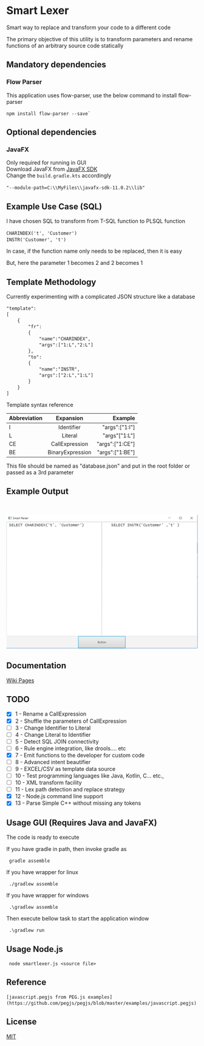 # Smart Lexer
Smart way to replace and transform your code to a different code

The primary objective of this utility is to transform parameters and rename functions of an arbitrary source code statically

## Mandatory dependencies

### Flow Parser
This application uses flow-parser, use the below command to install flow-parser

```
npm install flow-parser --save`
```

## Optional dependencies

### JavaFX
Only required for running in GUI<br/>
Download JavaFX from [JavaFX SDK](https://gluonhq.com/products/javafx/)<br/>
Change the `build.gradle.kts` accordingly

`"--module-path=C:\\MyFiles\\javafx-sdk-11.0.2\\lib"`

 
## Example Use Case (SQL)
I have chosen SQL to transform from T-SQL function to PLSQL function

`CHARINDEX('t', 'Customer')`<br/>
`INSTR('Customer', 't')`

In case, if the function name only needs to be replaced, then it is easy

But, here the parameter 1 becomes 2 and 2 becomes 1

## Template Methodology
Currently experimenting with a complicated JSON structure like a database

    "template":
    [
        {
            "fr":
            {
                "name":"CHARINDEX",
                "args":["1:L","2:L"]
            },
            "to":
            {
                "name":"INSTR",
                "args":["2:L","1:L"]
            }
        }
    ]
Template syntax reference

| Abbreviation  | Expansion           | Example  |
| ------------- |:-------------:| -----:|
| I      | Identifier | "args":["1:I"] |
| L      | Literal      |   "args"["1:L"] |
| CE | CallExpression      |   "args":["1:CE"] |
| BE | BinaryExpression      |   "args":["1:BE"] |

This file should be named as "database.json" and put in the root folder or passed as a 3rd parameter

## Example Output
&#10240;  <!-- Hack to add whitespace -->

<p align="center">
  <img src="/docs/static/screenshot-1.png">
</p>

## Documentation

[Wiki Pages](https://github.com/dickensas/smartlexer/wiki)

## TODO

- [x] 1 - Rename a CallExpression 
- [x] 2 - Shuffle the parameters of CallExpression
- [ ] 3 - Change Identifier to Literal
- [ ] 4 - Change Literal to Identifier
- [ ] 5 - Detect SQL JOIN connectivity
- [ ] 6 - Rule engine integration, like drools.... etc
- [x] 7 - Emit functions to the developer for custom code
- [ ] 8 - Advanced intent beautifier
- [ ] 9 - EXCEL/CSV as template data source
- [ ] 10  - Test programming languages like Java, Kotlin, C... etc.,
- [ ] 10  - XML transform facility
- [ ] 11  - Lex path detection and replace strategy
- [x] 12  - Node.js command line support
- [x] 13  - Parse Simple C++ without missing any tokens

## Usage GUI (Requires Java and JavaFX)
The code is ready to execute

If you have gradle in path, then invoke gradle as

     gradle assemble

If you have wrapper for linux

     ./gradlew assemble

If you have wrapper for windows

     .\gradlew assemble

Then execute bellow task to start the application window

     .\gradlew run

## Usage Node.js

     node smartlexer.js <source file>

## Reference
    [javascript.pegjs from PEG.js examples](https://github.com/pegjs/pegjs/blob/master/examples/javascript.pegjs)
     
## License

[MIT](/LICENSE)